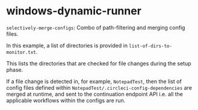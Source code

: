 # windows-dynamic-runner

`selectively-merge-configs`: Combo of path-filtering and merging config files. 

In this example, a list of directories is provided in `list-of-dirs-to-monitor.txt`. 

This lists the directories that are checked for file changes during the setup phase. 

If a file change is detected in, for example, `NotepadTest`, then the list of config files defined within `NotepadTest/.circleci-config-dependencies` are merged at runtime, and sent to the continuation endpoint API i.e. all the applicable workflows within the configs are run.